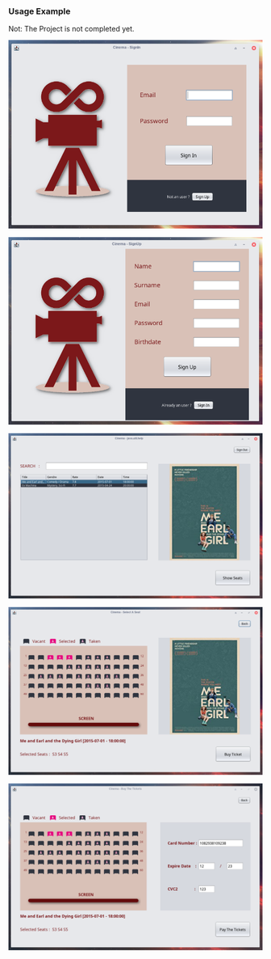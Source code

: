 ### Usage Example

Not: The Project is not completed yet.

<p align="center"> 
<img src="img/1.png">
</p>  
<p align="center"> 
<img src="img/2.png">
</p>  
<p align="center"> 
<img src="img/3.png">
</p>  
<p align="center"> 
<img src="img/4.png">
</p>  
<p align="center"> 
<img src="img/5.png">
</p>  

